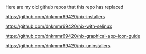 Here are my old github repos that this repo has replaced

https://github.com/dnkmmr69420/nix-installers

https://github.com/dnkmmr69420/nix-with-selinux

https://github.com/dnkmmr69420/nix-graphical-app-icon-guide

https://github.com/dnkmmr69420/nix-uninstallers

